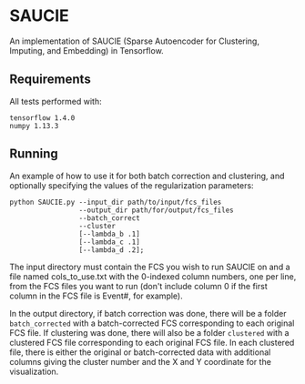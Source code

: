 # SAUCIE
An implementation of SAUCIE (Sparse Autoencoder for Clustering, Imputing, and Embedding) in Tensorflow.

## Requirements
All tests performed with:
```
tensorflow 1.4.0
numpy 1.13.3
```

## Running
An example of how to use it for both batch correction and clustering, and optionally specifying the
values of the regularization parameters:
```
python SAUCIE.py --input_dir path/to/input/fcs_files
                 --output_dir path/for/output/fcs_files
                 --batch_correct
                 --cluster
                 [--lambda_b .1]
                 [--lambda_c .1]
                 [--lambda_d .2];
```
The input directory must contain the FCS you wish to run SAUCIE on and a file named cols_to_use.txt with the 0-indexed column numbers, one per line, from the FCS files you want to run (don't include column 0 if the first column in the FCS file is Event#, for example).

In the output directory, if batch correction was done, there will be a folder ```batch_corrected``` with a batch-corrected FCS corresponding to each original FCS file. If clustering was done, there will also be a folder ```clustered``` with a clustered FCS file corresponding to each original FCS file. In each clustered file, there is either the original or batch-corrected data with additional columns giving the cluster number and the X and Y coordinate for the visualization.
